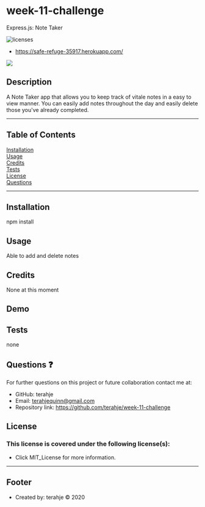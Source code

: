 # week-11-challenge
Express.js: Note Taker

![licenses](https://img.shields.io/badge/License-MIT_License-blue.svg)

- https://safe-refuge-35917.herokuapp.com/

![](assets/images/screenshot.jpg)

## Description
A Note Taker app that allows you to keep track of vitale notes in a easy to view manner.  You can easily add notes throughout the day and easily delete those you've already completed.
***
## Table of Contents
[Installation](#installation)<br>
[Usage](#usage)<br>
[Credits](#credits)<br>
[Tests](#tests)<br>
[License](#license)<br>
[Questions](#questions)<br>
***
## Installation
npm install

## Usage
Able to add and delete notes

## Credits
None at this moment

## Demo

## Tests
none

## Questions :question:
For further questions on this project or future collaboration contact me at:<br>
* GitHub: terahje
* Email: terahjequinn@gmail.com
* Repository link: https://github.com/terahje/week-11-challenge

## License
### This license is covered under the following license(s):
* Click MIT_License for more information.
***


## Footer
* Created by: terahje :copyright: 2020
